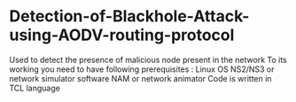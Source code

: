 # Detection-of-Blackhole-Attack-using-AODV-routing-protocol
Used to detect the presence of malicious node present in the network
To its working you need to have following prerequisites :
Linux OS
NS2/NS3 or network simulator software
NAM or network animator
Code is written in TCL language
